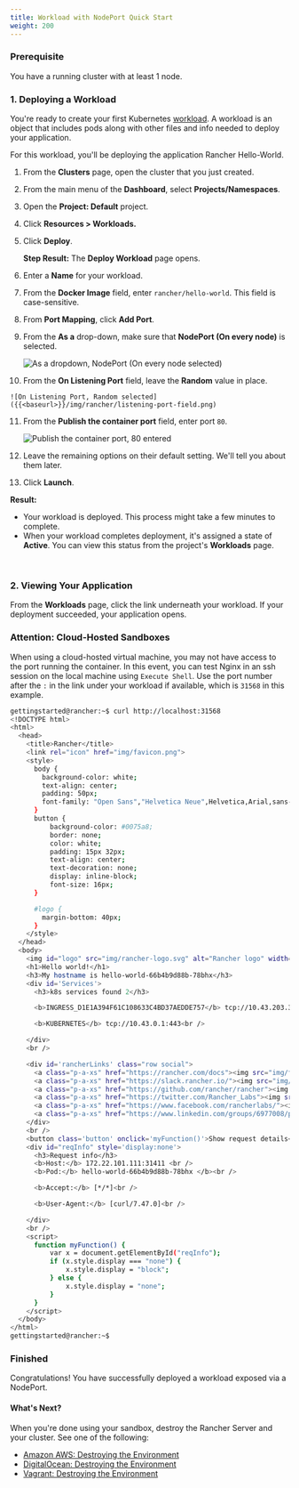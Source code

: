 ```yaml
---
title: Workload with NodePort Quick Start
weight: 200
---
```


### Prerequisite

You have a running cluster with at least 1 node.

### 1. Deploying a Workload

You're ready to create your first Kubernetes [workload](https://kubernetes.io/docs/concepts/workloads/). A workload is an object that includes pods along with other files and info needed to deploy your application.

For this workload, you'll be deploying the application Rancher Hello-World.

1.  From the **Clusters** page, open the cluster that you just created.

2.  From the main menu of the **Dashboard**, select **Projects/Namespaces**.

3.  Open the **Project: Default** project.

4.  Click **Resources > Workloads.**

5.  Click **Deploy**.

	**Step Result:** The **Deploy Workload** page opens.

6.  Enter a **Name** for your workload.

7.  From the **Docker Image** field, enter `rancher/hello-world`. This field is case-sensitive.

8.  From **Port Mapping**, click **Add Port**.

9.  From the **As a** drop-down, make sure that **NodePort (On every node)** is selected.

	![As a dropdown, NodePort (On every node selected)]({{<baseurl>}}/img/rancher/nodeport-dropdown.png)

10.  From the **On Listening Port** field, leave the **Random** value in place.

	![On Listening Port, Random selected]({{<baseurl>}}/img/rancher/listening-port-field.png)

11. From the **Publish the container port** field, enter port `80`.

	![Publish the container port, 80 entered]({{<baseurl>}}/img/rancher/container-port-field.png)

12. Leave the remaining options on their default setting. We'll tell you about them later.

13. Click **Launch**.

**Result:**

* Your workload is deployed. This process might take a few minutes to complete.
* When your workload completes deployment, it's assigned a state of **Active**. You can view this status from the project's **Workloads** page.

<br/>

### 2. Viewing Your Application

From the **Workloads** page, click the link underneath your workload. If your deployment succeeded, your application opens.

### Attention: Cloud-Hosted Sandboxes

When using a cloud-hosted virtual machine, you may not have access to the port running the container. In this event, you can test Nginx in an ssh session on the local machine using `Execute Shell`. Use the port number after the `:` in the link under your workload if available, which is `31568` in this example.

```sh
gettingstarted@rancher:~$ curl http://localhost:31568
<!DOCTYPE html>
<html>
  <head>
    <title>Rancher</title>
    <link rel="icon" href="img/favicon.png">
    <style>
      body {
        background-color: white;
        text-align: center;
        padding: 50px;
        font-family: "Open Sans","Helvetica Neue",Helvetica,Arial,sans-serif;
      }
      button {
          background-color: #0075a8;
          border: none;
          color: white;
          padding: 15px 32px;
          text-align: center;
          text-decoration: none;
          display: inline-block;
          font-size: 16px;
      }

      #logo {
        margin-bottom: 40px;
      }
    </style>
  </head>
  <body>
    <img id="logo" src="img/rancher-logo.svg" alt="Rancher logo" width=400 />
    <h1>Hello world!</h1>
    <h3>My hostname is hello-world-66b4b9d88b-78bhx</h3>
    <div id='Services'>
      <h3>k8s services found 2</h3>

      <b>INGRESS_D1E1A394F61C108633C4BD37AEDDE757</b> tcp://10.43.203.31:80<br />

      <b>KUBERNETES</b> tcp://10.43.0.1:443<br />

    </div>
    <br />

    <div id='rancherLinks' class="row social">
      <a class="p-a-xs" href="https://rancher.com/docs"><img src="img/favicon.png" alt="Docs" height="25" width="25"></a>
      <a class="p-a-xs" href="https://slack.rancher.io/"><img src="img/icon-slack.svg" alt="slack" height="25" width="25"></a>
      <a class="p-a-xs" href="https://github.com/rancher/rancher"><img src="img/icon-github.svg" alt="github" height="25" width="25"></a>
      <a class="p-a-xs" href="https://twitter.com/Rancher_Labs"><img src="img/icon-twitter.svg" alt="twitter" height="25" width="25"></a>
      <a class="p-a-xs" href="https://www.facebook.com/rancherlabs/"><img src="img/icon-facebook.svg" alt="facebook" height="25" width="25"></a>
      <a class="p-a-xs" href="https://www.linkedin.com/groups/6977008/profile"><img src="img/icon-linkedin.svg" height="25" alt="linkedin" width="25"></a>
    </div>
    <br />
    <button class='button' onclick='myFunction()'>Show request details</button>
    <div id="reqInfo" style='display:none'>
      <h3>Request info</h3>
      <b>Host:</b> 172.22.101.111:31411 <br />
      <b>Pod:</b> hello-world-66b4b9d88b-78bhx </b><br />

      <b>Accept:</b> [*/*]<br />

      <b>User-Agent:</b> [curl/7.47.0]<br />

    </div>
    <br />
    <script>
      function myFunction() {
          var x = document.getElementById("reqInfo");
          if (x.style.display === "none") {
              x.style.display = "block";
          } else {
              x.style.display = "none";
          }
      }
    </script>
  </body>
</html>
gettingstarted@rancher:~$

```

### Finished

Congratulations! You have successfully deployed a workload exposed via a NodePort.

#### What's Next?

When you're done using your sandbox, destroy the Rancher Server and your cluster. See one of the following:

- [Amazon AWS: Destroying the Environment]({{<baseurl>}}/rancher/v2.5/en/quick-start-guide/deployment/amazon-aws-qs/#destroying-the-environment)
- [DigitalOcean: Destroying the Environment]({{<baseurl>}}/rancher/v2.5/en/quick-start-guide/deployment/digital-ocean-qs/#destroying-the-environment)
- [Vagrant: Destroying the Environment]({{<baseurl>}}/rancher/v2.5/en/quick-start-guide/deployment/quickstart-vagrant/#destroying-the-environment)
